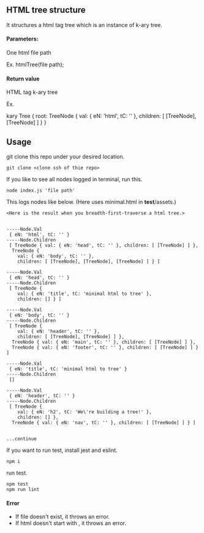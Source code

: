 ## HTML tree structure

It structures a html tag tree which is an instance of k-ary tree.

#### Parameters:

One html file path

Ex. htmlTree(file path);

#### Return value

HTML tag k-ary tree

Ex. 

kary Tree
{ root: 
   TreeNode {
     val: { eN: 'html', tC: '' },
     children: [ [TreeNode], [TreeNode] ] } }

## Usage

git clone this repo under your desired location.
```
git clone <clone ssh of thie repo>
```
If you like to see all nodes logged in terminal, run this.
```
node index.js 'file path'
```
This logs nodes like below. (Here uses minimal.html in __test__/assets.)
```
<Here is the result when you breadth-first-traverse a html tree.>


-----Node.Val
 { eN: 'html', tC: '' }
-----Node.Children
 [ TreeNode { val: { eN: 'head', tC: '' }, children: [ [TreeNode] ] },
  TreeNode {
    val: { eN: 'body', tC: '' },
    children: [ [TreeNode], [TreeNode], [TreeNode] ] } ] 

-----Node.Val
 { eN: 'head', tC: '' }
-----Node.Children
 [ TreeNode {
    val: { eN: 'title', tC: 'minimal html to tree' },
    children: [] } ] 

-----Node.Val
 { eN: 'body', tC: '' }
-----Node.Children
 [ TreeNode {
    val: { eN: 'header', tC: '' },
    children: [ [TreeNode], [TreeNode] ] },
  TreeNode { val: { eN: 'main', tC: '' }, children: [ [TreeNode] ] },
  TreeNode { val: { eN: 'footer', tC: '' }, children: [ [TreeNode] ] } ] 

-----Node.Val
 { eN: 'title', tC: 'minimal html to tree' }
-----Node.Children
 [] 

-----Node.Val
 { eN: 'header', tC: '' }
-----Node.Children
 [ TreeNode {
    val: { eN: 'h2', tC: 'We\'re building a tree!' },
    children: [] },
  TreeNode { val: { eN: 'nav', tC: '' }, children: [ [TreeNode] ] } ] 


...continue
```
If you want to run test, install jest and eslint.
```
npm i
```
run test.
```
npm test
npm run lint
```

#### Error
* If file doesn't exist, it throws an error.
* If html doesn't start with <!DOCTYPE html><html>, it throws an error.
